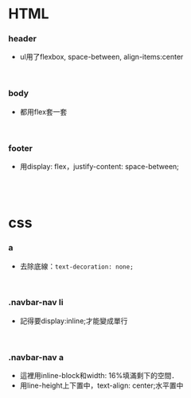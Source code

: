 # HTML
### header
- ul用了flexbox, space-between, align-items:center
<br>


### body
- 都用flex套一套
<br>


### footer
- 用display: flex，justify-content: space-between;
<br>
<br>


# css
### a
- 去除底線：```text-decoration: none;```
 <br>


### .navbar-nav li
- 記得要display:inline;才能變成單行
<br>


### .navbar-nav a
- 這裡用inline-block和width: 16%填滿剩下的空間．
- 用line-height上下置中，text-align: center;水平置中
